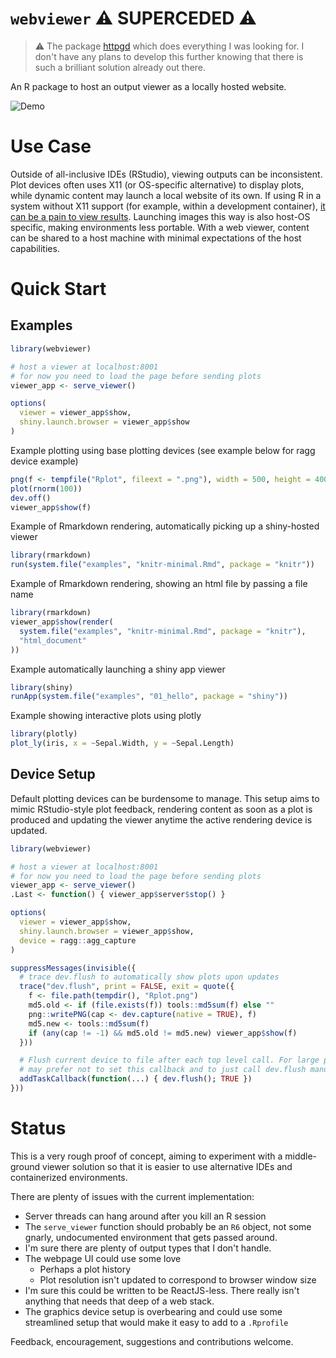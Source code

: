 # `webviewer` :warning: SUPERCEDED :warning:

> :warning: The package 
> [httpgd](https://github.com/nx10/httpgd) which does everything I was looking
> for. I don't have any plans to develop this further knowing that there is
> such a brilliant solution already out there. 

An R package to host an output viewer as a locally hosted website. 

![Demo](https://user-images.githubusercontent.com/18220321/125220415-85e27e00-e27b-11eb-8679-4195a3977888.gif)

# Use Case

Outside of all-inclusive IDEs (RStudio), viewing outputs can be inconsistent.
Plot devices often uses X11 (or OS-specific alternative) to display plots, while
dynamic content may launch a local website of its own. If using R in a system
without X11 support (for example, within a development container), [it can be a
pain to view
results](https://github.com/rocker-org/rocker-versioned/blob/master/X11/README.md).
Launching images this way is also host-OS specific, making environments less
portable. With a web viewer, content can be shared to a host machine with
minimal expectations of the host capabilities.

# Quick Start

## Examples

```r
library(webviewer)

# host a viewer at localhost:8001
# for now you need to load the page before sending plots
viewer_app <- serve_viewer()

options(
  viewer = viewer_app$show,
  shiny.launch.browser = viewer_app$show
)
```

Example plotting using base plotting devices (see example below for ragg device
example)

```r
png(f <- tempfile("Rplot", fileext = ".png"), width = 500, height = 400)
plot(rnorm(100))
dev.off()
viewer_app$show(f)
```

Example of Rmarkdown rendering, automatically picking up a shiny-hosted viewer

```r
library(rmarkdown)
run(system.file("examples", "knitr-minimal.Rmd", package = "knitr"))
```

Example of Rmarkdown rendering, showing an html file by passing a file name

```r
library(rmarkdown)
viewer_app$show(render(
  system.file("examples", "knitr-minimal.Rmd", package = "knitr"), 
  "html_document"
))
```

Example automatically launching a shiny app viewer

```r
library(shiny)
runApp(system.file("examples", "01_hello", package = "shiny"))
```

Example showing interactive plots using plotly

```r
library(plotly)
plot_ly(iris, x = ~Sepal.Width, y = ~Sepal.Length)
```

## Device Setup

Default plotting devices can be burdensome to manage. This setup aims to mimic
RStudio-style plot feedback, rendering content as soon as a plot is produced and
updating the viewer anytime the active rendering device is updated.

```r
library(webviewer)

# host a viewer at localhost:8001
# for now you need to load the page before sending plots
viewer_app <- serve_viewer()
.Last <- function() { viewer_app$server$stop() }

options(
  viewer = viewer_app$show,
  shiny.launch.browser = viewer_app$show,
  device = ragg::agg_capture
)

suppressMessages(invisible({
  # trace dev.flush to automatically show plots upon updates
  trace("dev.flush", print = FALSE, exit = quote({
    f <- file.path(tempdir(), "Rplot.png")
    md5.old <- if (file.exists(f)) tools::md5sum(f) else ""
    png::writePNG(cap <- dev.capture(native = TRUE), f)
    md5.new <- tools::md5sum(f)
    if (any(cap != -1) && md5.old != md5.new) viewer_app$show(f)  
  }))

  # Flush current device to file after each top level call. For large plots, you 
  # may prefer not to set this callback and to just call dev.flush manually.
  addTaskCallback(function(...) { dev.flush(); TRUE })
}))
```

# Status

This is a very rough proof of concept, aiming to experiment with a middle-ground
viewer solution so that it is easier to use alternative IDEs and containerized
environments. 

There are plenty of issues with the current implementation:

- Server threads can hang around after you kill an R session
- The `serve_viewer` function should probably be an `R6` object, not some
  gnarly, undocumented environment that gets passed around.
- I'm sure there are plenty of output types that I don't handle.
- The webpage UI could use some love
  - Perhaps a plot history
  - Plot resolution isn't updated to correspond to browser window size
- I'm sure this could be written to be ReactJS-less. There really isn't anything
  that needs that deep of a web stack.
- The graphics device setup is overbearing and could use some streamlined setup
  that would make it easy to add to a `.Rprofile`

Feedback, encouragement, suggestions and contributions welcome.
